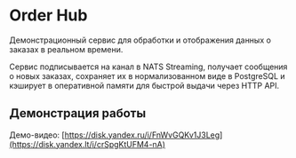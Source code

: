# Order Hub

Демонстрационный сервис для обработки и отображения данных о заказах в реальном времени.

Сервис подписывается на канал в NATS Streaming, получает сообщения о новых заказах, сохраняет их в нормализованном виде в PostgreSQL и кэширует в оперативной памяти для быстрой выдачи через HTTP API.

##  Демонстрация работы

Демо-видео: [https://disk.yandex.ru/i/FnWvGQKv1J3Leg](https://disk.yandex.lt/i/crSpgKtUFM4-nA)
